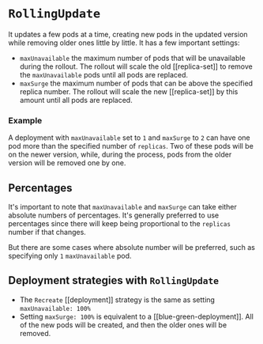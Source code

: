 # `RollingUpdate`
It updates a few pods at a time, creating new pods in the updated version while removing older ones little by little. It has a few important settings:

* `maxUnavailable` the maximum number of pods that will be unavailable during the rollout. The rollout will scale the old [[replica-set]] to remove the `maxUnavailable` pods until all pods are replaced.
* `maxSurge` the maximum number of pods that can be above the specified replica number. The rollout will scale the new [[replica-set]] by this amount until all pods are replaced.

### Example
A deployment with `maxUnavailable` set to `1` and `maxSurge` to `2` can have one pod more than the specified number of `replicas`. Two of these pods will be on the newer version, while, during the process, pods from the older version will be removed one by one.

## Percentages
It's important to note that `maxUnavailable` and `maxSurge` can take either absolute numbers of percentages. It's generally preferred to use percentages since there will keep being proportional to the `replicas` number if that changes.

But there are some cases where absolute number will be preferred, such as specifying only `1` `maxUnavailable` pod.

## Deployment strategies with `RollingUpdate`
* The `Recreate` [[deployment]] strategy is the same as setting `maxUnavailable: 100%`
* Setting `maxSurge: 100%` is equivalent to a [[blue-green-deployment]]. All of the new pods will be created, and then the older ones will be removed.
